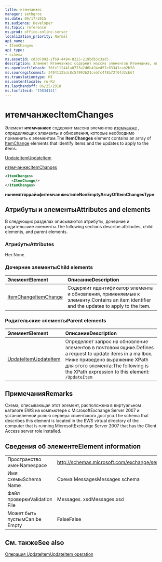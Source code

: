 ```yaml
---
title: итемчанжес
manager: sethgros
ms.date: 09/17/2015
ms.audience: Developer
ms.topic: reference
ms.prod: office-online-server
localization_priority: Normal
api_name:
- ItemChanges
api_type:
- schema
ms.assetid: cd307892-2f69-4494-8325-219bdb5c3ad5
description: Элемент Итемчанжес содержит массив элементов Итемчанже, определяющих элементы и обновления, которые необходимо применить к элементам.
ms.openlocfilehash: 38fe112441a8773a2d6b494ed57c63341cab2b58
ms.sourcegitcommit: 34041125dc8c5f993b21cebfc4f8b72f0fd2cb6f
ms.translationtype: MT
ms.contentlocale: ru-RU
ms.lasthandoff: 06/25/2018
ms.locfileid: "19834141"
---
```

# <a name="itemchanges"></a><span data-ttu-id="7136e-103">итемчанжес</span><span class="sxs-lookup"><span data-stu-id="7136e-103">ItemChanges</span></span>

<span data-ttu-id="7136e-104">Элемент **итемчанжес** содержит массив элементов [итемчанже](itemchange.md) , определяющих элементы и обновления, которые необходимо применить к элементам.</span><span class="sxs-lookup"><span data-stu-id="7136e-104">The **ItemChanges** element contains an array of [ItemChange](itemchange.md) elements that identify items and the updates to apply to the items.</span></span> 
  
[<span data-ttu-id="7136e-105">UpdateItem</span><span class="sxs-lookup"><span data-stu-id="7136e-105">UpdateItem</span></span>](updateitem.md)
  
[<span data-ttu-id="7136e-106">итемчанжес</span><span class="sxs-lookup"><span data-stu-id="7136e-106">ItemChanges</span></span>](itemchanges.md)
  
```xml
<ItemChanges>
   <ItemChange/>
</ItemChanges>
```

 <span data-ttu-id="7136e-107">**нонемптяррайофитемчанжестипе**</span><span class="sxs-lookup"><span data-stu-id="7136e-107">**NonEmptyArrayOfItemChangesType**</span></span>
## <a name="attributes-and-elements"></a><span data-ttu-id="7136e-108">Атрибуты и элементы</span><span class="sxs-lookup"><span data-stu-id="7136e-108">Attributes and elements</span></span>

<span data-ttu-id="7136e-109">В следующих разделах описываются атрибуты, дочерние и родительские элементы.</span><span class="sxs-lookup"><span data-stu-id="7136e-109">The following sections describe attributes, child elements, and parent elements.</span></span>
  
### <a name="attributes"></a><span data-ttu-id="7136e-110">Атрибуты</span><span class="sxs-lookup"><span data-stu-id="7136e-110">Attributes</span></span>

<span data-ttu-id="7136e-111">Нет.</span><span class="sxs-lookup"><span data-stu-id="7136e-111">None.</span></span>
  
### <a name="child-elements"></a><span data-ttu-id="7136e-112">Дочерние элементы</span><span class="sxs-lookup"><span data-stu-id="7136e-112">Child elements</span></span>

|<span data-ttu-id="7136e-113">**Элемент**</span><span class="sxs-lookup"><span data-stu-id="7136e-113">**Element**</span></span>|<span data-ttu-id="7136e-114">**Описание**</span><span class="sxs-lookup"><span data-stu-id="7136e-114">**Description**</span></span>|
|:-----|:-----|
|[<span data-ttu-id="7136e-115">ItemChange</span><span class="sxs-lookup"><span data-stu-id="7136e-115">ItemChange</span></span>](itemchange.md) <br/> |<span data-ttu-id="7136e-116">Содержит идентификатор элемента и обновления, применяемые к элементу.</span><span class="sxs-lookup"><span data-stu-id="7136e-116">Contains an item identifier and the updates to apply to the item.</span></span>  <br/> |
   
### <a name="parent-elements"></a><span data-ttu-id="7136e-117">Родительские элементы</span><span class="sxs-lookup"><span data-stu-id="7136e-117">Parent elements</span></span>

|<span data-ttu-id="7136e-118">**Элемент**</span><span class="sxs-lookup"><span data-stu-id="7136e-118">**Element**</span></span>|<span data-ttu-id="7136e-119">**Описание**</span><span class="sxs-lookup"><span data-stu-id="7136e-119">**Description**</span></span>|
|:-----|:-----|
|[<span data-ttu-id="7136e-120">UpdateItem</span><span class="sxs-lookup"><span data-stu-id="7136e-120">UpdateItem</span></span>](updateitem.md) <br/> |<span data-ttu-id="7136e-121">Определяет запрос на обновление элементов в почтовом ящике.</span><span class="sxs-lookup"><span data-stu-id="7136e-121">Defines a request to update items in a mailbox.</span></span>  <br/> <span data-ttu-id="7136e-122">Ниже приведено выражение XPath для этого элемента:</span><span class="sxs-lookup"><span data-stu-id="7136e-122">The following is the XPath expression to this element:</span></span>  <br/>  `/UpdateItem` <br/> |
   
## <a name="remarks"></a><span data-ttu-id="7136e-123">Примечания</span><span class="sxs-lookup"><span data-stu-id="7136e-123">Remarks</span></span>

<span data-ttu-id="7136e-124">Схема, описывающая этот элемент, расположена в виртуальном каталоге EWS на компьютере с MicrosoftExchange Server 2007 и установленной ролью сервера клиентского доступа.</span><span class="sxs-lookup"><span data-stu-id="7136e-124">The schema that describes this element is located in the EWS virtual directory of the computer that is running MicrosoftExchange Server 2007 that has the Client Access server role installed.</span></span>
  
## <a name="element-information"></a><span data-ttu-id="7136e-125">Сведения об элементе</span><span class="sxs-lookup"><span data-stu-id="7136e-125">Element information</span></span>

|||
|:-----|:-----|
|<span data-ttu-id="7136e-126">Пространство имен</span><span class="sxs-lookup"><span data-stu-id="7136e-126">Namespace</span></span>  <br/> |http://schemas.microsoft.com/exchange/services/2006/messages  <br/> |
|<span data-ttu-id="7136e-127">Имя схемы</span><span class="sxs-lookup"><span data-stu-id="7136e-127">Schema Name</span></span>  <br/> |<span data-ttu-id="7136e-128">Схема Messages</span><span class="sxs-lookup"><span data-stu-id="7136e-128">Messages schema</span></span>  <br/> |
|<span data-ttu-id="7136e-129">Файл проверки</span><span class="sxs-lookup"><span data-stu-id="7136e-129">Validation File</span></span>  <br/> |<span data-ttu-id="7136e-130">Messages. xsd</span><span class="sxs-lookup"><span data-stu-id="7136e-130">Messages.xsd</span></span>  <br/> |
|<span data-ttu-id="7136e-131">Может быть пустым</span><span class="sxs-lookup"><span data-stu-id="7136e-131">Can be Empty</span></span>  <br/> |<span data-ttu-id="7136e-132">False</span><span class="sxs-lookup"><span data-stu-id="7136e-132">False</span></span>  <br/> |
   
## <a name="see-also"></a><span data-ttu-id="7136e-133">См. также</span><span class="sxs-lookup"><span data-stu-id="7136e-133">See also</span></span>



[<span data-ttu-id="7136e-134">Операция UpdateItem</span><span class="sxs-lookup"><span data-stu-id="7136e-134">UpdateItem operation</span></span>](updateitem-operation.md)

